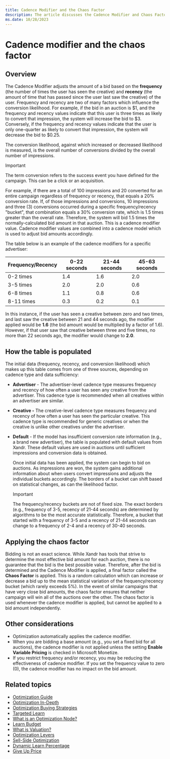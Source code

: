 ```yaml
---
title: Cadence Modifier and the Chaos Factor
description: The article discusses the Cadence Modifier and Chaos Factor, focusing on how the Cadence Modifier influences bid amounts by considering frequency and recency factors.
ms.date: 10/28/2023
---
```


# Cadence modifier and the chaos factor

## Overview

The Cadence Modifier adjusts the amount of a bid based on the **frequency** (the number of times the user has seen the creative) and **recency** (the amount of time that has passed since the user last saw the creative) of the user. Frequency and recency are two of many factors which influence the conversion likelihood. For example, if the bid in an
auction is $1, and the frequency and recency values indicate that this user is three times as likely to convert that impression, the system will increase the bid to $3. Conversely, if the frequency and recency values indicate that the user is only one-quarter as likely to convert that impression, the system will decrease the bid to $0.25.

The conversion likelihood, against which increased or decreased likelihood is measured, is the overall number of conversions divided by the overall number of impressions.

> [!IMPORTANT]
> The term conversion refers to the success event you have defined for the campaign. This can be a click or an acquisition.

For example, if there are a total of 100 impressions and 20 converted for an entire campaign regardless of frequency or recency, that equals a 20% conversion rate. If, of those impressions and conversions, 10 impressions and three (3) conversions occurred during a specific frequency/recency "bucket", that combination equals a 30% conversion
rate, which is 1.5 times greater than the overall rate. Therefore, the system will bid 1.5 times the normally-calculated bid amount in that auction. This is a cadence modifier value. Cadence modifier values are combined into a cadence model which is used to adjust bid amounts accordingly.

The table below is an example of the cadence modifiers for a specific advertiser:

| Frequency/Recency | 0-22 seconds | 21-44 seconds | 45-63 seconds |
|--|--|--|--|
| 0-2 times | 1.4 | 1.6 | 2.0 |
| 3-5 times | 2.0 | 2.0 | 0.6 |
| 6-8 times | 1.1 | 0.8 | 0.6 |
| 8-11 times | 0.3 | 0.2 | 0.1 |

In this instance, if the user has seen a creative between zero and two times, and last saw the creative between 21 and 44 seconds ago, the modifier applied would be **1.6** (the bid amount would be multiplied by a factor of 1.6). However, if that user saw that creative between three and five times, no more than 22 seconds ago, the modifier would change to **2.0**.

## How the table is populated

The initial data (frequency, recency, and conversion likelihood) which makes up this table comes from one of three sources, depending on cadence type and data sufficiency:

- **Advertiser** - The advertiser-level cadence type measures frequency and recency of how often a user has seen any creative from the advertiser. This cadence type is recommended when all creatives within an advertiser are similar.

- **Creative -** The creative-level cadence type measures frequency and recency of how often a user has seen the particular creative. This cadence type is recommended for generic creatives or when the creative is unlike other creatives under the advertiser.

- **Default** - If the model has insufficient conversion rate information (e.g., a brand new advertiser), the table is populated with default values from Xandr. These default
  values are used in auctions until sufficient impressions and conversion data is obtained.

  Once initial data has been applied, the system can begin to bid on auctions. As impressions are won, the system gains additional information about when users convert impressions and adjusts the individual buckets accordingly. The borders of a bucket can shift based on statistical changes, as can the likelihood factor.

  > [!IMPORTANT]
  > The frequency/recency buckets are not of fixed size. The exact borders (e.g., frequency of 3-5, recency of 21-44 seconds) are determined by algorithms to be the most accurate statistically. Therefore, a bucket that started with a frequency of 3-5 and a recency of 21-44 seconds can change to a frequency of 2-4 and a recency of 30-40 seconds.

## Applying the chaos factor

Bidding is not an exact science. While Xandr has tools that strive to determine the most effective bid amount for each auction, there is no guarantee that the bid is the best possible value. Therefore, after the bid is determined and the Cadence Modifier is applied, a final factor called the **Chaos Factor** is applied. This is a random calculation which can increase or decrease a bid up to the mean statistical variation of the frequency/recency bucket (which rarely exceeds 5%). In the event of similar campaigns that have very close bid amounts, the chaos factor ensures that neither campaign will win all of the auctions over the other. The chaos factor is used whenever the cadence modifier is applied, but cannot be applied to a bid amount independently.

## Other considerations

- Optimization automatically applies the cadence modifier.
- When you are bidding a base amount (e.g., you set a fixed bid for all auctions), the cadence modifier is not applied unless the setting **Enable Variable Pricing** is checked in Microsoft Monetize.
- If you restrict frequency and/or recency, you may be reducing the effectiveness of cadence modifier. If you set the frequency value to zero (0), the cadence modifier has no impact on the bid amount.

## Related topics

- [Optimization Guide](optimization-guide.md)
- [Optimization In-Depth](optimization-in-depth.md)
- [Optimization Buying Strategies](optimization-buying-strategies.md)
- [Targeted Learn](targeted-learn.md)
- [What is an Optimization Node?](what-is-an-optimization-node.md)
- [Learn Budget](learn-budget.md)
- [What is Valuation?](what-is-valuation.md)
- [Optimization Levers](optimization-levers.md)
- [Sell-Side Optimization](sell-side-optimization.md)
- [Dynamic Learn Percentage](dynamic-learn-percentage.md)
- [Give Up Price](give-up-price.md)
